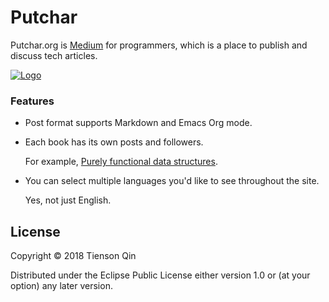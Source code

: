 # Putchar

Putchar.org is [Medium](https://medium.com/) for programmers, which is a place to publish and discuss tech articles.

[![Logo](https://putchar.org/logo-2x.png)](https://putchar.org)

### Features

* Post format supports Markdown and Emacs Org mode.

* Each book has its own posts and followers.

  For example, [Purely functional data structures](https://putchar.org/book/7).

* You can select multiple languages you'd like to see throughout the site.

  Yes, not just English.

## License

Copyright © 2018 Tienson Qin

Distributed under the Eclipse Public License either version 1.0 or (at your option) any later version.
